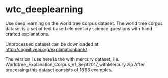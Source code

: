 # wtc_deeplearning
Use deep learning on the world tree corpus dataset. The world tree corpus dataset is a set of text based elementary science questions with hand crafted explanations.

Unprocessed dataset can be downloaded at http://cognitiveai.org/explanationbank/

The version I use here is the with mercury dataset, i.e. Worldtree_Explanation_Corpus_V1_Sept2017_withMercury.zip
After processing this dataset consists of 1663 examples.
